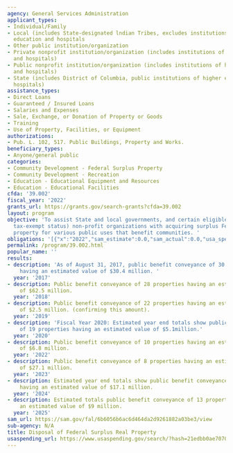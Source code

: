 ```yaml
---
agency: General Services Administration
applicant_types:
- Individual/Family
- Local (includes State-designated lndian Tribes, excludes institutions of higher
  education and hospitals
- Other public institution/organization
- Private nonprofit institution/organization (includes institutions of higher education
  and hospitals)
- Public nonprofit institution/organization (includes institutions of higher education
  and hospitals)
- State (includes District of Columbia, public institutions of higher education and
  hospitals)
assistance_types:
- Direct Loans
- Guaranteed / Insured Loans
- Salaries and Expenses
- Sale, Exchange, or Donation of Property or Goods
- Training
- Use of Property, Facilities, or Equipment
authorizations:
- Pub. L. 102, 517. Public Buildings, Property and Works.
beneficiary_types:
- Anyone/general public
categories:
- Community Development - Federal Surplus Property
- Community Development - Recreation
- Education - Educational Equipment and Resources
- Education - Educational Facilities
cfda: '39.002'
fiscal_year: '2022'
grants_url: https://grants.gov/search-grants?cfda=39.002
layout: program
objective: 'To assist State and local governments, and certain eligible (501(c)(3)
  tax-exempt status) non-profit organizations with acquiring surplus Federal real
  property for various public uses that benefit communities. '
obligations: '[{"x":"2022","sam_estimate":0.0,"sam_actual":0.0,"usa_spending_actual":0.0},{"x":"2023","sam_estimate":0.0,"sam_actual":3000000.0,"usa_spending_actual":0.0},{"x":"2024","sam_estimate":3400000.0,"sam_actual":0.0,"usa_spending_actual":0.0}]'
permalink: /program/39.002.html
popular_name: ''
results:
- description: 'As of August 31, 2017, public benefit conveyance of 30 properties
    having an estimated value of $30.4 million. '
  year: '2017'
- description: Public benefit conveyance of 28 properties having an estimated value
    of $62.5 million.
  year: '2018'
- description: Public benefit conveyance of 22 properties having an estimated value
    of $2.5 million. (confirming this amount).
  year: '2019'
- description: 'Fiscal Year 2020: Estimated year end totals show public benefit conveyance
    of 19 properties having an estimated value of $5.1million.'
  year: '2020'
- description: Public benefit conveyance of 10 properties having an estimated value
    of $6.8 million.
  year: '2022'
- description: Public benefit conveyance of 8 properties having an estimated value
    of $27.1 million.
  year: '2023'
- description: Estimated year end totals show public benefit conveyance of 19 properties
    having an estimated value of $17.1 million.
  year: '2024'
- description: Estimated totals public benefit conveyance of 13 properties having
    an estimated value of $9 million.
  year: '2025'
sam_url: https://sam.gov/fal/6b6056b6ac6d464da2d9261882a03be3/view
sub-agency: N/A
title: Disposal of Federal Surplus Real Property
usaspending_url: https://www.usaspending.gov/search/?hash=21edbb0ae707085b7513837711eede9f
---
```

